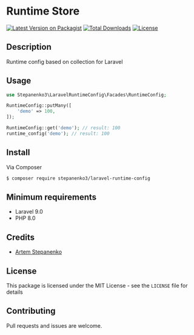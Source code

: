 # Runtime Store

[![Latest Version on Packagist](https://img.shields.io/packagist/v/stepanenko3/laravel-runtime-config.svg?style=flat-square)](https://packagist.org/packages/stepanenko3/laravel-runtime-config)
[![Total Downloads](https://img.shields.io/packagist/dt/stepanenko3/laravel-runtime-config.svg?style=flat-square)](https://packagist.org/packages/stepanenko3/laravel-runtime-config)
[![License](https://poser.pugx.org/stepanenko3/laravel-runtime-config/license)](https://packagist.org/packages/stepanenko3/laravel-runtime-config)

## Description

Runtime config based on collection for Laravel

## Usage

``` php
use Stepanenko3\LaravelRuntimeConfig\Facades\RuntimeConfig;

RuntimeConfig::putMany([
    'demo' => 100,
]);

RuntimeConfig::get('demo'); // result: 100
runtime_config('demo'); // result: 100
```

## Install

Via Composer

``` bash
$ composer require stepanenko3/laravel-runtime-config
```

## Minimum requirements

- Laravel 9.0
- PHP 8.0

## Credits

- [Artem Stepanenko](http://github.io.com/stepanenko3)

## License

This package is licensed under the MIT License - see the `LICENSE` file for details

## Contributing

Pull requests and issues are welcome.
